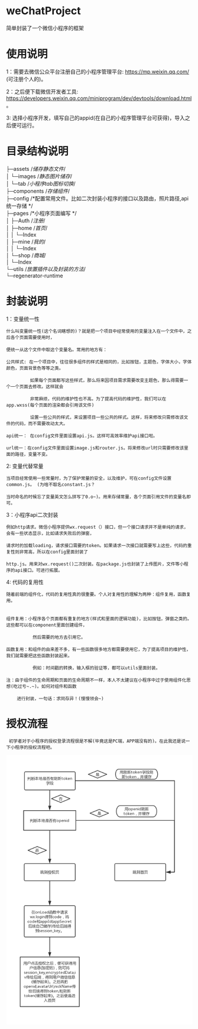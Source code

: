 # weChatProject
简单封装了一个微信小程序的框架

# 使用说明

1：需要去微信公众平台注册自己的小程序管理平台: https://mp.weixin.qq.com/ (可注册个人的)。     

2：之后便下载微信开发者工具: https://developers.weixin.qq.com/miniprogram/dev/devtools/download.html 。        

3: 选择小程序开发，填写自己的appid(在自己的小程序管理平台可获得)，导入之后便可运行。     


# 目录结构说明


├─assets  /*储存静态文件*/     
│  └─images  /*静态图片储存*/                
│      └─tab /*小程序tab图标切换*/             
├─components /*存储组件*/                    
├─config /*配置常用文件。比如二次封装小程序的接口以及路由，照片路径,api统一存储 */                
├─pages /*小程序页面编写 */                   
│  ├─Auth /*注册*/                    
│  ├─home /*首页*/             
│  │  └─Index                
│  ├─mine /*我的*/              
│  │  └─Index               
│  └─shop /*商城*/                 
│      └─Index             
└─utils /*放置插件以及封装的方法*/                        
    └─regenerator-runtime   
    
# 封装说明

1：变量统一性

    什么叫变量统一性(这个名词瞎想的)？就是把一个项目中经常使用的变量注入在一个文件中，之后各个页面需要使用时，
    
    便统一从这个文件中取这个变量名。常用的地方有：     
    
    公共样式: 在一个项目中，往往很多组件的样式是相同的，比如按钮，主题色，字体大小，字体颜色，页面背景色等等之类。 
    
             如果每个页面都写这些样式，那么将来因项目需求需要改变主题色，那么得需要一个一个页面去修改。这样就会  
             
             非常麻烦，代码的维护性也不高。为了提高代码的维护性，我们可以在app.wxss(每个页面的渲染都会引用该文件)   
             
             设置一些公共的样式，来设置项目一些公共的样式。这样，将来修改只需修改该文件的代码，而不需要改动太大。   
             
    api统一： 在config文件里面设置api.js。这样可高效率维护api接口啦。 
    
    url统一：在config文件里面设置image.js和router.js。将来修改url时只需要修改该里面的路径，变量不变。     
  
 2: 变量代替常量
 
    当项目经常使用一些常量时，为了保护常量的安全，以及维护，可在config文件设置common.js。 (为啥不取名constant.js？  
    
    当时命名的时候忘了变量英文怎么拼写了0.o~)。用来存储常量，各个页面引用文件的变量名即可。
    
 3：小程序api二次封装
 
    例如http请求。微信小程序提供wx.request（）接口，但一个接口请求并不是单纯的请求，会有一些状态显示，比如请求失败后的弹窗，
    
    请求时的加载loading，请求接口需要的token。如果请求一次接口就需要写上这些，代码的重复性则非常高，所以在config里面封装了
    
    http.js。用来对wx.request()二次封装。在package.js也封装了上传图片，文件等小程序的api接口。可进行拓展。
    
  4: 代码的复用性
  
    随着前端的组件化，代码的复用性真的很重要。个人对复用性的理解为两种：组件复用，函数复用。
    
    
    组件复用：小程序各个页面都有重复的地方(样式和里面的逻辑功能)，比如按钮，弹窗之类的。这些都可以在component里面创建组件，
    
              然后需要的地方去引用它。
           
    函数复用：和组件的由来差不多，有一些函数很多地方都需要使用它，为了提高项目的维护性，我们就需要把这些函数封装起来。
    
              例如：时间戳的转换，输入框的验证等，都可以utils里面封装。
              
    注：由于组件的生命周期和页面的生命周期不一样，本人不太建议在小程序中过于使用组件化思想(吃过亏~.~)。如何对组件和函数
    
        进行封装，一句话：求同存异！(慢慢领会~)
    
   # 授权流程
   
     初学者对于小程序的授权登录流程很是不解(毕竟这是PC端，APP端没有的)。在此我还是说一下小程序的授权流程吧。
     
     
  ![image](https://github.com/yunliuyan/front-end-engineer/blob/master/image/%E6%9C%AA%E5%91%BD%E5%90%8D%E6%96%87%E4%BB%B6.png)
     
     
    
    
    
